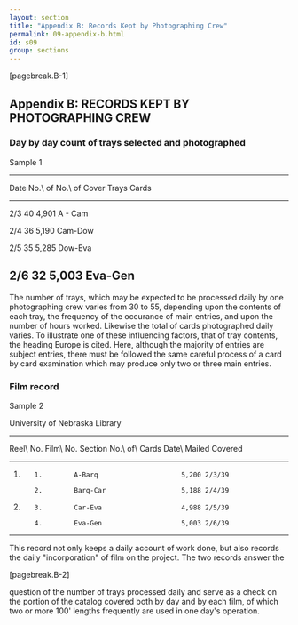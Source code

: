 ```yaml
---
layout: section
title: "Appendix B: Records Kept by Photographing Crew" 
permalink: 09-appendix-b.html
id: s09
group: sections
---
```


[pagebreak.B-1]

## Appendix B: RECORDS KEPT BY PHOTOGRAPHING CREW

### Day by day count of trays selected and photographed

Sample 1

----------------------------------
Date  No.\ of  No.\ of Cover
        Trays    Cards
---- -------- -------- -----------
2/3        40    4,901 A - Cam

2/4        36    5,190 Cam-Dow

2/5        35    5,285 Dow-Eva

2/6        32    5,003 Eva-Gen
----------------------------------

The number of trays, which may be expected to be processed daily by
one photographing crew varies from 30 to 55, depending upon the contents of each
tray, the frequency of the occurance of main entries, and upon the number of
hours worked. Likewise the total of cards photographed daily varies. To illustrate one of these influencing factors, that of tray contents, the heading
Europe is cited. Here, although the majority of entries are subject entries,
there must be followed the same careful process of a card by card examination
which may produce only two or three main entries.

### Film record

Sample 2

University of Nebraska Library

-----------------------------------------------------------------
Reel\ No. Film\ No. Section           No.\ of\ Cards Date\ Mailed 
                    Covered
--------- --------- ---------------- --------------- ------------
1.        1.        A-Barq                     5,200 2/3/39

          2.        Barq-Car                   5,188 2/4/39

2.        3.        Car-Eva                    4,988 2/5/39

          4.        Eva-Gen                    5,003 2/6/39
-----------------------------------------------------------------

This record not only keeps a daily account of work done, but also
records the daily "incorporation" of film on the project. The two records answer the

[pagebreak.B-2]

question of the number of trays processed daily and serve as a check on the
portion of the catalog covered both by day and by each film, of which two
or more 100' lengths frequently are used in one day's operation.

